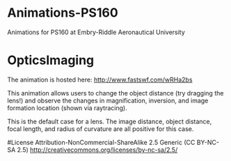 # Animations-PS160
Animations for PS160 at Embry-Riddle Aeronautical University

# OpticsImaging
The animation is hosted here: http://www.fastswf.com/wRHa2bs

This animation allows users to change the object distance (try dragging the lens!) and observe the changes in magnification, inversion, and image formation location (shown via raytracing). 

This is the default case for a lens. The image distance, object distance, focal length, and radius of curvature are all positive for this case. 


#License
Attribution-NonCommercial-ShareAlike 2.5 Generic (CC BY-NC-SA 2.5)
http://creativecommons.org/licenses/by-nc-sa/2.5/
